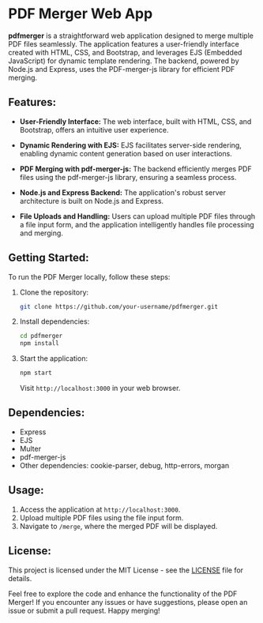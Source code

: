 # PDF Merger Web App

**pdfmerger** is a straightforward web application designed to merge multiple PDF files seamlessly. The application features a user-friendly interface created with HTML, CSS, and Bootstrap, and leverages EJS (Embedded JavaScript) for dynamic template rendering. The backend, powered by Node.js and Express, uses the PDF-merger-js library for efficient PDF merging.

## Features:

- **User-Friendly Interface:** The web interface, built with HTML, CSS, and Bootstrap, offers an intuitive user experience.

- **Dynamic Rendering with EJS:** EJS facilitates server-side rendering, enabling dynamic content generation based on user interactions.

- **PDF Merging with pdf-merger-js:** The backend efficiently merges PDF files using the pdf-merger-js library, ensuring a seamless process.

- **Node.js and Express Backend:** The application's robust server architecture is built on Node.js and Express.

- **File Uploads and Handling:** Users can upload multiple PDF files through a file input form, and the application intelligently handles file processing and merging.

## Getting Started:

To run the PDF Merger locally, follow these steps:

1. Clone the repository:

   ```bash
   git clone https://github.com/your-username/pdfmerger.git
   ```

2. Install dependencies:

   ```bash
   cd pdfmerger
   npm install
   ```

3. Start the application:

   ```bash
   npm start
   ```

   Visit `http://localhost:3000` in your web browser.

## Dependencies:

- Express
- EJS
- Multer
- pdf-merger-js
- Other dependencies: cookie-parser, debug, http-errors, morgan

## Usage:

1. Access the application at `http://localhost:3000`.
2. Upload multiple PDF files using the file input form.
3. Navigate to `/merge`, where the merged PDF will be displayed.


## License:

This project is licensed under the MIT License - see the [LICENSE](LICENSE) file for details.

Feel free to explore the code and enhance the functionality of the PDF Merger! If you encounter any issues or have suggestions, please open an issue or submit a pull request. Happy merging!

